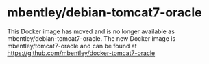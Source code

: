 mbentley/debian-tomcat7-oracle
==================

This Docker image has moved and is no longer available as mbentley/debian-tomcat7-oracle.  The new Docker image is mbentley/tomcat7-oracle and can be found at https://github.com/mbentley/docker-tomcat7-oracle

